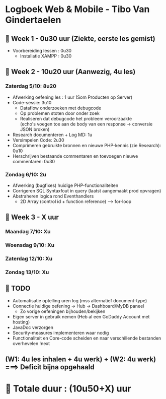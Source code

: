 # Logboek Web & Mobile - Tibo Van Gindertaelen
## &#x1F539; Week 1 - 0u30 uur (Ziekte, eerste les gemist)
* Voorbereiding lessen : 0u30
  * Installatie XAMPP : 0u30

## &#x1F539; Week 2 - 10u20 uur (Aanwezig, 4u les)
### Zaterdag 5/10: 8u20
* Afwerking oefening les : 1 uur (Som Producten op Server)  
* Code-sessie: 3u10  
  * Dataflow onderzoeken met debugcode  
  * Op problemen stoten door onder zoek  
  * Realiseren dat debugcode het probleem veroorzaakte    
 (echo's voegen toe aan de body van een response -> conversie JSON broken)  
* Research documenteren + Log MD: 1u  
* Versimpelen Code: 2u30  
* Comprimeren gebruikte bronnen en nieuwe PHP-kennis (zie Research): 0u10  
* Herschrijven bestaande commentaren en toevoegen nieuwe commentaren: 0u30  
### Zondag 6/10: 2u  
* Afwerking (bugfixes) huidige PHP-functionaliteiten  
* Corrigeren SQL Syntaxfout in query (laatst aangemaakt prod opvragen)  
* Abstraheren logica rond Eventhandlers
  * 2D Array (control id + function reference) --> for-loop

## &#x1F539; Week 3 - X uur
### Maandag 7/10: Xu  
### Woensdag 9/10: Xu  
### Zaterdag 12/10: Xu  
### Zondag 13/10: Xu  
 
## &#x1F53A; TODO
* Automatisatie optelling uren log (mss alternatief document-type)  
* Connectie huidige oefening -> Hub -> Dashboard/MyDB paneel  
  * Zo vorige oefeningen bijhouden/bekijken  
* Eigen server in gebruik nemen (Heb al een GoDaddy Account met hosting)  
* JavaDoc verzorgen  
* Security-measures implementeren waar nodig  
* Functionaliteit en Core-code scheiden en naar verschillende bestanden overhevelen !next  

## (W1: 4u les inhalen + 4u werk) + (W2: 4u werk) ===> Deficit bijna opgehaald
# &#x1F538; Totale duur : (10u50+X) uur 
